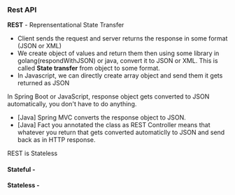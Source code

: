 ### Rest API


**REST** - Reprensentational State Transfer

*   Client sends the request and server returns the response in some format (JSON or XML)
*   We create object of values and return them then using some library in golang(respondWithJSON) or java, convert it to JSON or XML. This is called **State transfer** from object to some format.
*   In Javascript, we can directly create array object and send them it gets returned as JSON

In Spring Boot or JavaScript, response object gets converted to JSON automatically, you don't have to do anything. 

*   [Java] Spring MVC converts the response object to JSON.
*   [Java] Fact you annotated the class as REST Controller means that whatever you return that gets converted automaticlly to JSON and send back as in HTTP response.

REST is Stateless

#### Stateful - 

#### Stateless -